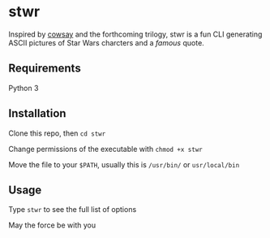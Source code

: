 # stwr
Inspired by [cowsay](https://wikipedia.org/wiki/Cowsay) and the forthcoming
trilogy, stwr is a fun CLI generating ASCII pictures of Star Wars charcters 
and a *famous* quote.

## Requirements
Python 3

## Installation
Clone this repo, then `cd stwr`

Change permissions of the executable with `chmod +x stwr`

Move the file to your `$PATH`, usually this is `/usr/bin/` or `usr/local/bin`

## Usage
Type `stwr` to see the full list of options


May the force be with you

